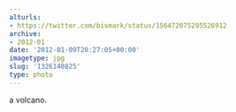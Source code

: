 ```yaml
---
alturls:
- https://twitter.com/bismark/status/156472075295526912
archive:
- 2012-01
date: '2012-01-09T20:27:05+00:00'
imagetype: jpg
slug: '1326140825'
type: photo
---
```


a volcano.
